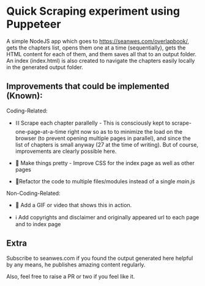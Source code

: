 # Quick Scraping experiment using Puppeteer

A simple NodeJS app which goes to https://seanwes.com/overlapbook/, gets the chapters list, opens them one at a time (sequentially), gets the HTML content for each of them, and them saves all that to an output folder.
An index (index.html) is also created to navigate the chapters easily locally in the generated output folder.

## Improvements that could be implemented (Known):

Coding-Related:

- ⛓️ Scrape each chapter parallelly - This is consciously kept to scrape-one-page-at-a-time right now so as to to minimize the load on the browser (to prevent opening multiple pages in parallel), and since the list of chapters is small anyway (27 at the time of writing). But of course, improvements are clearly possible here.

- 💅 Make things pretty - Improve CSS for the index page as well as other pages

- 🔨Refactor the code to multiple files/modules instead of a single _main.js_

Non-Coding-Related:

- 🎦 Add a GIF or video that shows this in action.

- ℹ️ Add copyrights and disclaimer and originally appeared url to each page and to index page

## Extra

Subscribe to seanwes.com if you found the output generated here helpful by any means, he publishes amazing content regularly.

Also, feel free to raise a PR or two if you feel like it.